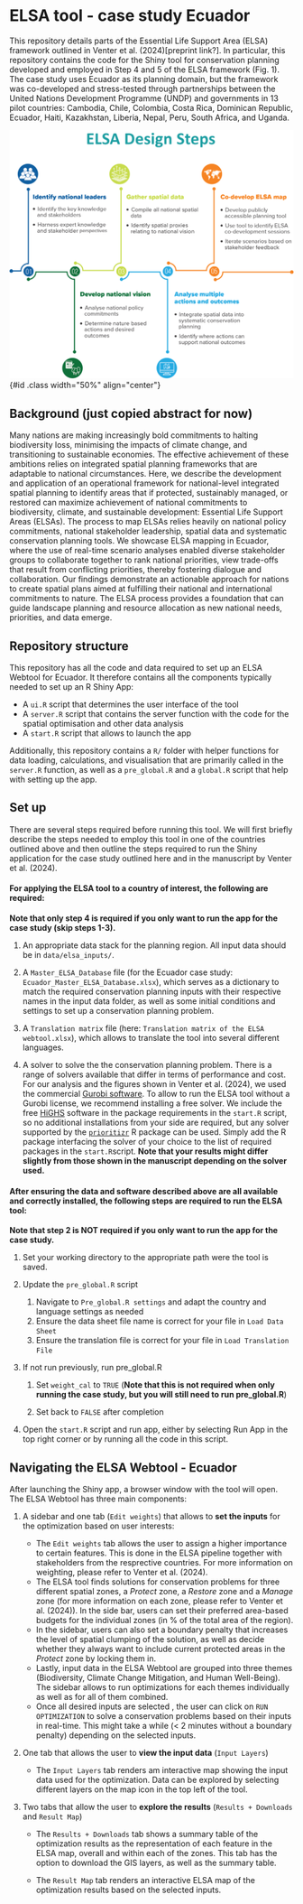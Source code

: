 # ELSA tool - case study Ecuador

This repository details parts of the Essential Life Support Area (ELSA) framework outlined in Venter et al. (2024)[preprint link?]. In particular, this repository contains the code for the Shiny tool for conservation planning developed and employed in Step 4 and 5 of the ELSA framework (Fig. 1). The case study uses Ecuador as its planning domain, but the framework was co-developed and stress-tested through partnerships between the United Nations Development Programme (UNDP) and governments in 13 pilot countries: Cambodia, Chile, Colombia, Costa Rica, Dominican Republic, Ecuador, Haiti, Kazakhstan, Liberia, Nepal, Peru, South Africa, and Uganda.

![Figure 1. Five steps for identifying Essential Life Support Areas (Images adapted from Rice et al 2020).](www/5Steps_ELSA.png){#id .class width="50%" align="center"}

## Background (**just copied abstract for now**)

Many nations are making increasingly bold commitments to halting biodiversity loss, minimising the impacts of climate change, and transitioning to sustainable economies. The effective achievement of these ambitions relies on integrated spatial planning frameworks that are adaptable to national circumstances. Here, we describe the development and application of an operational framework for national-level integrated spatial planning to identify areas that if protected, sustainably managed, or restored can maximize achievement of national commitments to biodiversity, climate, and sustainable development: Essential Life Support Areas (ELSAs). The process to map ELSAs relies heavily on national policy commitments, national stakeholder leadership, spatial data and systematic conservation planning tools. We showcase ELSA mapping in Ecuador, where the use of real-time scenario analyses enabled diverse stakeholder groups to collaborate together to rank national priorities, view trade-offs that result from conflicting priorities, thereby fostering dialogue and collaboration. Our findings demonstrate an actionable approach for nations to create spatial plans aimed at fulfilling their national and international commitments to nature. The ELSA process provides a foundation that can guide landscape planning and resource allocation as new national needs, priorities, and data emerge.

## Repository structure

This repository has all the code and data required to set up an ELSA Webtool for Ecuador. It therefore contains all the components typically needed to set up an R Shiny App:

-   A `ui.R` script that determines the user interface of the tool
-   A `server.R` script that contains the server function with the code for the spatial optimisation and other data analysis
-   A `start.R` script that allows to launch the app

Additionally, this repository contains a `R/` folder with helper functions for data loading, calculations, and visualisation that are primarily called in the `server.R` function, as well as a `pre_global.R` and a `global.R` script that help with setting up the app.

## Set up

There are several steps required before running this tool. We will first briefly describe the steps needed to employ this tool in one of the countries outlined above and then outline the steps required to run the Shiny application for the case study outlined here and in the manuscript by Venter et al. (2024).

#### For applying the ELSA tool to a country of interest, the following are required:

**Note that only step 4 is required if you only want to run the app for the case study (skip steps 1-3).**

1.  An appropriate data stack for the planning region. All input data should be in `data/elsa_inputs/`.

2.  A `Master_ELSA_Database` file (for the Ecuador case study: `Ecuador_Master_ELSA_Database.xlsx`), which serves as a dictionary to match the required conservation planning inputs with their respective names in the input data folder, as well as some initial conditions and settings to set up a conservation planning problem.

3.  A `Translation matrix` file (here: `Translation matrix of the ELSA webtool.xlsx`), which allows to translate the tool into several different languages.

4.  A solver to solve the the conservation planning problem. There is a range of solvers available that differ in terms of performance and cost. For our analysis and the figures shown in Venter et al. (2024), we used the commercial [Gurobi software](https://www.gurobi.com/solutions/gurobi-optimizer/). To allow to run the ELSA tool without a Gurobi license, we recommend installing a free solver. We include the free [HiGHS](https://highs.dev/) software in the package requirements in the `start.R` script, so no additional installations from your side are required, but any solver supported by the [`prioritizr`](https://prioritizr.net/) R package can be used. Simply add the R package interfacing the solver of your choice to the list of required packages in the `start.R`script. **Note that your results might differ slightly from those shown in the manuscript depending on the solver used.**

#### After ensuring the data and software described above are all available and correctly installed, the following steps are required to run the ELSA tool:

**Note that step 2 is NOT required if you only want to run the app for the case study.**

1.  Set your working directory to the appropriate path were the tool is saved.

2.  Update the `pre_global.R` script

    1.  Navigate to `Pre_global.R settings` and adapt the country and language settings as needed
    2.  Ensure the data sheet file name is correct for your file in `Load Data Sheet`
    3.  Ensure the translation file is correct for your file in `Load Translation File`

3.  If not run previously, run pre_global.R

    1.  Set `weight_cal` to `TRUE` (**Note that this is not required when only running the case study, but you will still need to run pre_global.R**)

    2.  Set back to `FALSE` after completion

4.  Open the `start.R` script and run app, either by selecting Run App in the top right corner or by running all the code in this script.

## Navigating the ELSA Webtool - Ecuador

After launching the Shiny app, a browser window with the tool will open. The ELSA Webtool has three main components:

1.  A sidebar and one tab (`Edit weights`) that allows to **set the inputs** for the optimization based on user interests:

    -   The `Edit weights` tab allows the user to assign a higher importance to certain features. This is done in the ELSA pipeline together with stakeholders from the resprective countries. For more information on weighting, please refer to Venter et al. (2024).
    -   The ELSA tool finds solutions for conservation problems for three different spatial zones, a *Protect* zone, a *Restore* zone and a *Manage* zone (for more information on each zone, please refer to Venter et al. (2024)). In the side bar, users can set their preferred area-based budgets for the individual zones (in % of the total area of the region).
    -   In the sidebar, users can also set a boundary penalty that increases the level of spatial clumping of the solution, as well as decide whether they always want to include current protected areas in the *Protect* zone by locking them in.
    -   Lastly, input data in the ELSA Webtool are grouped into three themes (Biodiversity, Climate Change Mitigation, and Human Well-Being). The sidebar allows to run optimizations for each themes individually as well as for all of them combined.
    -   Once all desired inputs are selected , the user can click on `RUN OPTIMIZATION` to solve a conservation problems based on their inputs in real-time. This might take a while (\< 2 minutes without a boundary penalty) depending on the selected inputs.

2.  One tab that allows the user to **view the input data** (`Input Layers`)

    -   The `Input Layers` tab renders am interactive map showing the input data used for the optimization. Data can be explored by selecting different layers on the map icon in the top left of the tool.

3.  Two tabs that allow the user to **explore the results** (`Results + Downloads` and `Result Map`)

    -   The `Results + Downloads` tab shows a summary table of the optimization results as the representation of each feature in the ELSA map, overall and within each of the zones. This tab has the option to download the GIS layers, as well as the summary table.

    -   The `Result Map` tab renders an interactive ELSA map of the optimization results based on the selected inputs.
